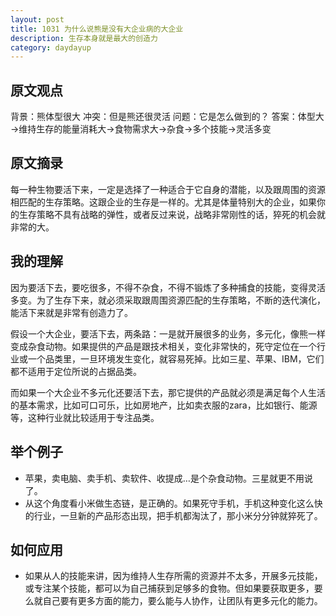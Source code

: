 ```yaml
---
layout: post
title: 1031 为什么说熊是没有大企业病的大企业
description: 生存本身就是最大的创造力
category: daydayup
---
```


## 原文观点
背景：熊体型很大
冲突：但是熊还很灵活
问题：它是怎么做到的？
答案：体型大→维持生存的能量消耗大→食物需求大→杂食→多个技能→灵活多变

## 原文摘录
每一种生物要活下来，一定是选择了一种适合于它自身的潜能，以及跟周围的资源相匹配的生存策略。这跟企业的生存是一样的。尤其是体量特别大的企业，如果你的生存策略不具有战略的弹性，或者反过来说，战略非常刚性的话，猝死的机会就非常的大。

## 我的理解
因为要活下去，要吃很多，不得不杂食，不得不锻炼了多种捕食的技能，变得灵活多变。为了生存下来，就必须采取跟周围资源匹配的生存策略，不断的迭代演化，能活下来就是非常有创造力了。

假设一个大企业，要活下去，两条路：一是就开展很多的业务，多元化，像熊一样变成杂食动物。如果提供的产品是跟技术相关，变化非常快的，死守定位在一个行业或一个品类里，一旦环境发生变化，就容易死掉。比如三星、苹果、IBM，它们都不适用于定位所说的占据品类。

而如果一个大企业不多元化还要活下去，那它提供的产品就必须是满足每个人生活的基本需求，比如可口可乐，比如房地产，比如卖衣服的zara，比如银行、能源等，这种行业就比较适用于专注品类。

## 举个例子
- 苹果，卖电脑、卖手机、卖软件、收提成…是个杂食动物。三星就更不用说了。
- 从这个角度看小米做生态链，是正确的。如果死守手机，手机这种变化这么快的行业，一旦新的产品形态出现，把手机都淘汰了，那小米分分钟就猝死了。

## 如何应用
- 如果从人的技能来讲，因为维持人生存所需的资源并不太多，开展多元技能，或专注某个技能，都可以为自己捕获到足够多的食物。但如果要获取更多，要么就自己要有更多方面的能力，要么能与人协作，让团队有更多元化的能力。